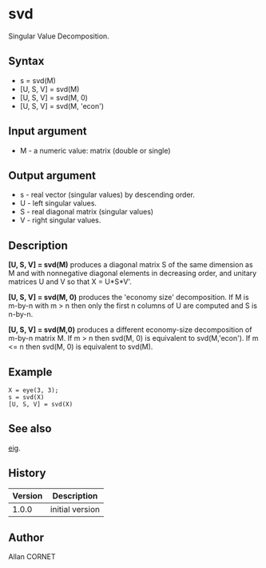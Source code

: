 

# svd

Singular Value Decomposition.

## Syntax

- s = svd(M)
- [U, S, V] = svd(M)
- [U, S, V] = svd(M, 0)
- [U, S, V] = svd(M, 'econ')

## Input argument

 - M - a numeric value: matrix (double or single)

## Output argument

 - s - real vector (singular values) by descending order.
 - U - left singular values.
 - S - real diagonal matrix (singular values)
 - V - right singular values.

## Description


  <p><b>[U, S, V] = svd(M)</b> produces a diagonal matrix S of the same dimension as M and with nonnegative diagonal elements in decreasing order, and unitary matrices U and V so that X = U*S*V'.</p>
  <p><b>[U, S, V] = svd(M, 0)</b> produces the 'economy size' decomposition. If M is m-by-n with m &gt; n then only the first n columns of U are computed and S is n-by-n.</p>
  <p><b>[U, S, V] = svd(M,0)</b> produces a different economy-size decomposition of m-by-n matrix M. If m &gt; n  then svd(M, 0) is equivalent to svd(M,'econ'). If m  &lt;= n then svd(M, 0) is equivalent to svd(M).</p>


## Example

```Nelson
X = eye(3, 3);
s = svd(X)
[U, S, V] = svd(X)
```

## See also

[eig](eig.html).
## History

|Version|Description|
|------|------|
|1.0.0|initial version|


## Author

Allan CORNET



